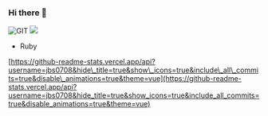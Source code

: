 ### Hi there 👋

![GIT](https://img.shields.io/badge/-Git-F05032?style=for-the-badge&logo=git&logoColor=ffffff)
<img src="https://img.shields.io/badge/Python-3776AB?style=flat-square&logo=Python&logoColor=white"/>
- Ruby


[https://github-readme-stats.vercel.app/api?username=jbs0708&hide\_title=true&show\_icons=true&include\_all\_commits=true&disable\_animations=true&theme=vue](https://github-readme-stats.vercel.app/api?username=jbs0708&hide_title=true&show_icons=true&include_all_commits=true&disable_animations=true&theme=vue)


<!--
**jbs0708/jbs0708** is a ✨ _special_ ✨ repository because its `README.md` (this file) appears on your GitHub profile.

Here are some ideas to get you started:

- 🔭 I’m currently working on ...
- 🌱 I’m currently learning ...
- 👯 I’m looking to collaborate on ...
- 🤔 I’m looking for help with ...
- 💬 Ask me about ...
- 📫 How to reach me: ...
- 😄 Pronouns: ...
- ⚡ Fun fact: ...
-->
